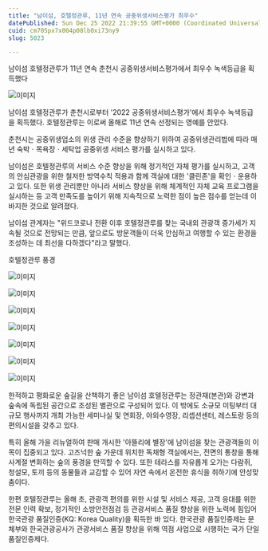 ```yaml
---
title: "남이섬, 호텔정관루, 11년 연속 공중위생서비스평가 최우수"
datePublished: Sun Dec 25 2022 21:39:55 GMT+0000 (Coordinated Universal Time)
cuid: cm705px7x004p08lb0xi73ny9
slug: 5023

---
```



남이섬 호텔정관루가 11년 연속 춘천시 공중위생서비스평가에서 최우수 녹색등급을 획득했다

![이미지](https://cdn.hashnode.com/res/hashnode/image/upload/v1739258676105/ff92bb9f-61f5-4ad0-8d67-bcc512cdbd37.jpeg)

남이섬 호텔정관루가 춘천시로부터 '2022 공중위생서비스평가'에서 최우수 녹색등급을 획득했다. 호텔정관루는 이로써 올해로 11년 연속 선정되는 영예를 안았다.

춘천시는 공중위생업소의 위생 관리 수준을 향상하기 위하여 공중위생관리법에 따라 매년 숙박ㆍ목욕장ㆍ세탁업 공중위생 서비스 평가를 실시하고 있다.

남이섬은 호텔정관루의 서비스 수준 향상을 위해 정기적인 자체 평가를 실시하고, 고객의 안심관광을 위한 철저한 방역수칙 적용과 함께 객실에 대한 '클린존'을 확인ㆍ운용하고 있다. 또한 위생 관리뿐만 아니라 서비스 향상을 위해 체계적인 자체 교육 프로그램을 실시하는 등 고객 만족도를 높이기 위해 지속적으로 노력한 점이 높은 점수를 얻는데 이바지한 것으로 알려졌다.

남이섬 관계자는 "위드코로나 전환 이후 호텔정관루를 찾는 국내외 관광객 증가세가 지속될 것으로 전망되는 만큼, 앞으로도 방문객들이 더욱 안심하고 여행할 수 있는 환경을 조성하는 데 최선을 다하겠다"라고 말했다.

호텔정관루 풍경

![이미지](https://cdn.hashnode.com/res/hashnode/image/upload/v1739258678321/32a05bfd-d7ca-4d8a-9834-7062691b52d8.jpeg)

![이미지](https://cdn.hashnode.com/res/hashnode/image/upload/v1739258680850/69cea55d-e573-4df1-b8b5-c571fe727939.jpeg)

![이미지](https://cdn.hashnode.com/res/hashnode/image/upload/v1739258683099/cf234323-47ff-495a-8839-33d1a9dbf71f.jpeg)

![이미지](https://cdn.hashnode.com/res/hashnode/image/upload/v1739258685658/01cc7fe1-481a-4a53-b96d-2820ae3e65cf.jpeg)

![이미지](https://cdn.hashnode.com/res/hashnode/image/upload/v1739258687808/9ab6a6da-6118-4a5d-af8c-355c5e4f36ee.jpeg)

![이미지](https://cdn.hashnode.com/res/hashnode/image/upload/v1739258689978/98ad22cf-e4e5-4cb3-8887-7bb778b1cfe2.jpeg)

![이미지](https://cdn.hashnode.com/res/hashnode/image/upload/v1739258692432/857d3210-7eba-45c0-b368-6b2ede16103c.jpeg)

한적하고 평화로운 숲길을 산책하기 좋은 남이섬 호텔정관루는 정관재(본관)와 강변과 숲속에 독립된 공간으로 조성된 별관으로 구성되어 있다. 이 밖에도 소규모 미팅부터 대규모 행사까지 개최 가능한 세미나실 및 연회장, 야외수영장, 리셉션센터, 레스토랑 등의 편의시설을 갖추고 있다.

특히 올해 가을 리뉴얼하여 판매 개시한 '아뜰리에 별장'에 남이섬을 찾는 관광객들의 이목이 집중되고 있다. 고즈넉한 숲 가운데 위치한 독채형 객실에서는, 전면의 통창을 통해 사계절 변화하는 숲의 풍경을 만끽할 수 있다. 또한 테라스를 자유롭게 오가는 다람쥐, 청설모, 토끼 등의 동물들과 교감할 수 있어 자연 속에서 온전한 휴식을 취하기에 안성맞춤이다.

한편 호텔정관루는 올해 초, 관광객 편의를 위한 시설 및 서비스 제공, 고객 응대를 위한 전문 인력 확보, 정기적인 소방안전점검 등 관광서비스 품질 향상을 위한 노력에 힘입어 한국관광 품질인증(KQ: Korea Quality)을 획득한 바 있다. 한국관광 품질인증제는 문체부와 한국관광공사가 관광서비스 품질 향상을 위해 역점 사업으로 시행하는 국가 단일 품질인증제다.